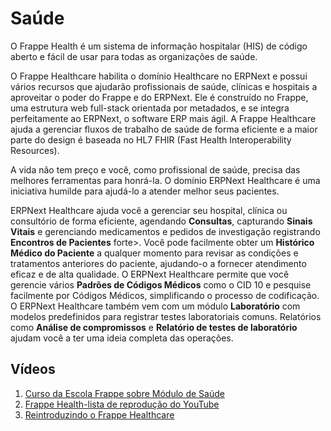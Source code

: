 # Saúde



O Frappe Health é um sistema de informação hospitalar (HIS) de código aberto e fácil de usar para todas as organizações de saúde.


O Frappe Healthcare habilita o domínio Healthcare no ERPNext e possui vários recursos que ajudarão profissionais de saúde, clínicas e hospitais a aproveitar o poder do Frappe e do ERPNext. Ele é construído no Frappe, uma estrutura web full-stack orientada por metadados, e se integra perfeitamente ao ERPNext, o software ERP mais ágil. A Frappe Healthcare ajuda a gerenciar fluxos de trabalho de saúde de forma eficiente e a maior parte do design é baseada no HL7 FHIR (Fast Health Interoperability Resources).


A vida não tem preço e você, como profissional de saúde, precisa das melhores ferramentas para honrá-la. O domínio ERPNext Healthcare é uma iniciativa humilde para ajudá-lo a atender melhor seus pacientes.


ERPNext Healthcare ajuda você a gerenciar seu hospital, clínica ou consultório de forma eficiente, agendando **Consultas**, capturando **Sinais Vitais** e gerenciando medicamentos e pedidos de investigação registrando **Encontros de Pacientes** forte>. Você pode facilmente obter um **Histórico Médico do Paciente** a qualquer momento para revisar as condições e tratamentos anteriores do paciente, ajudando-o a fornecer atendimento eficaz e de alta qualidade. O ERPNext Healthcare permite que você gerencie vários **Padrões de Códigos Médicos** como o CID 10 e pesquise facilmente por Códigos Médicos, simplificando o processo de codificação. O ERPNext Healthcare também vem com um módulo **Laboratório** com modelos predefinidos para registrar testes laboratoriais comuns. Relatórios como **Análise de compromissos** e **Relatório de testes de laboratório** ajudam você a ter uma ideia completa das operações.


## Vídeos


1. [Curso da Escola Frappe sobre Módulo de Saúde](https://frappe.school/courses/healthcare-management)
2. [Frappe Health-lista de reprodução do YouTube](https://www.youtube.com/playlist?list=PL3lFfCEoMxvyj1qieiWKHJHesbn3XuJyR)
3. [Reintroduzindo o Frappe Healthcare](https://www.youtube.com/watch?v=mre9psws64o)



